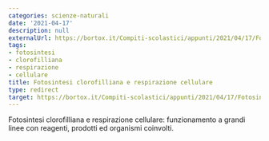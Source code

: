 ```yaml
---
categories: scienze-naturali
date: '2021-04-17'
description: null
externalUrl: https://bortox.it/Compiti-scolastici/appunti/2021/04/17/Fotosintesi-clorofilliana-respirazione-cellulare.html
tags:
- fotosintesi
- clorofilliana
- respirazione
- cellulare
title: Fotosintesi clorofilliana e respirazione cellulare
type: redirect
target: https://bortox.it/Compiti-scolastici/appunti/2021/04/17/Fotosintesi-clorofilliana-respirazione-cellulare.html
---
```


Fotosintesi clorofilliana e respirazione cellulare: funzionamento a grandi linee con reagenti, prodotti ed organismi coinvolti.